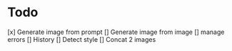 # Todo

 [x] Generate image from prompt
 [] Generate image from image
 [] manage errors
 [] History
 [] Detect style
 [] Concat 2 images